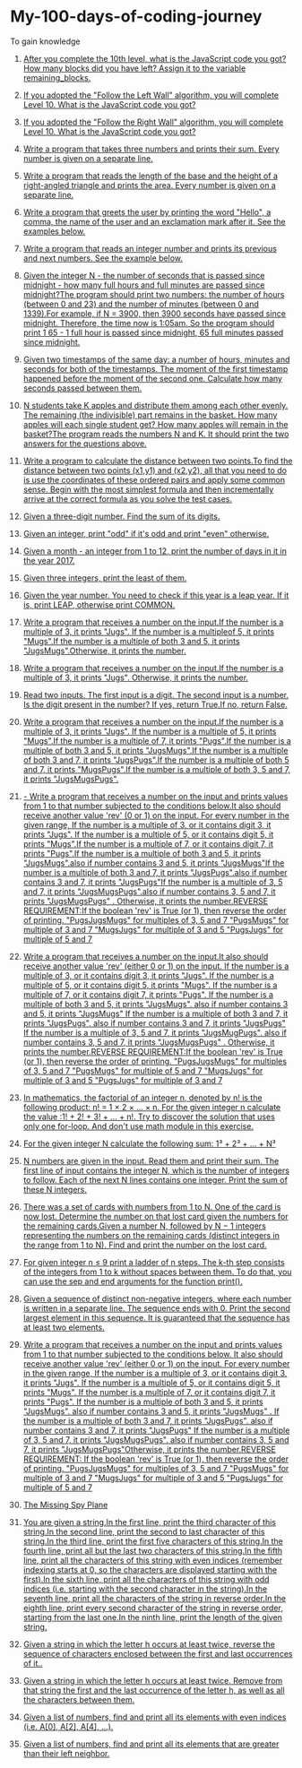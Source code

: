 # My-100-days-of-coding-journey
To gain knowledge

1. [After you complete the 10th level, what is the JavaScript code you got? How many blocks did you have left? 
Assign it to the variable remaining_blocks.](Day001.md)

2. [If you adopted the "Follow the Left Wall" algorithm, you will complete Level 10. What is the JavaScript code you got?](Day002.md) 

3. [If you adopted the "Follow the Right Wall" algorithm, you will complete Level 10. What is the JavaScript code you got?](Day003.md) 

4. [Write a program that takes three numbers and prints their sum. Every number is given on a separate line.](Day004.md)

5. [Write a program that reads the length of the base and the height of a right-angled triangle and prints the area. Every number is given on a separate line.](Day005.md)

6. [Write a program that greets the user by printing the word "Hello", a comma, the name of the user and an exclamation mark after it. See the examples below.](Day006.md)

7. [Write a program that reads an integer number and prints its previous and next numbers. See the example below.](Day007.md)

8. [Given the integer N - the number of seconds that is passed since midnight - how many full hours and full minutes are passed since midnight?The program should print two numbers: the number of hours (between 0 and 23) and the number of minutes (between 0 and 1339).For example, if N = 3900, then 3900 seconds have passed since midnight. Therefore, the time now is 1:05am. So the program should print 1 65 - 1 full hour is passed since midnight, 65 full minutes passed since midnight.](Day008.md)

9. [Given two timestamps of the same day: a number of hours, minutes and seconds for both of the timestamps. The moment of the first timestamp happened before the moment of the second one. Calculate how many seconds passed between them.](Day009.md)

10. [N students take K apples and distribute them among each other evenly. The remaining (the indivisible) part remains in the basket. How many apples will each single student get? How many apples will remain in the basket?The program reads the numbers N and K. It should print the two answers for the questions above.](Day010.md)

11. [Write a program to calculate the distance between two points.To find the distance between two points (x1,y1) and (x2,y2), all that you need to do is use the coordinates of these ordered pairs and apply some common sense. Begin with the most simplest formula and then incrementally arrive at the correct formula as you solve the test cases.](Day011.md)

12. [Given a three-digit number. Find the sum of its digits.](Day012.md)

13. [Given an integer, print "odd" if it's odd and print "even" otherwise.](Day013.md)

14. [Given a month - an integer from 1 to 12, print the number of days in it in the year 2017.](Day014.md)

15. [Given three integers, print the least of them.](Day015.md)

16. [Given the year number. You need to check if this year is a leap year. If it is, print LEAP, otherwise print COMMON.](Day016.md)

17. [Write a program that receives a number on the input.If the number is a multiple of 3, it prints "Jugs". If the number is a multipleof 5, it prints "Mugs".If the number is a multiple of both 3 and 5, it prints "JugsMugs".Otherwise, it prints the number.](Day017.md)

18. [Write a program that receives a number on the input.If the number is a multiple of 3, it prints "Jugs". Otherwise, it prints the number.](Day018.md)

19. [Read two inputs. The first input is a digit. The second input is a number. Is the digit present in the number? If yes, return True.If no, return False.](Day019.md)

20. [Write a program that receives a number on the input.If the number is a multiple of 3, it prints "Jugs". If the number is a multiple of 5, it prints "Mugs".If the number is a multiple of 7, it prints "Pugs".If the number is a multiple of both 3 and 5, it prints "JugsMugs".If the number is a multiple of both 3 and 7, it prints "JugsPugs".If the number is a multiple of both 5 and 7, it prints "MugsPugs".If the number is a multiple of both 3, 5 and 7, it prints "JugsMugsPugs".](Day020.md)

21. [- Write a program that receives a number on the input and prints values from 1 to that number subjected to the conditions below.It also should receive another value 'rev' (0 or 1) on the input. For every number in the given range, If the number is a multiple of 3, or it contains digit 3, it prints "Jugs". If the number is a multiple of 5, or it contains digit 5, it prints "Mugs".If the number is a multiple of 7, or it contains digit 7, it prints "Pugs".If the number is a multiple of both 3 and 5, it prints "JugsMugs".also if number contains 3 and 5, it prints "JugsMugs"If the number is a multiple of both 3 and 7, it prints "JugsPugs".also if number contains 3 and 7, it prints "JugsPugs"If the number is a multiple of 3, 5 and 7, it prints "JugsMugsPugs".also if number contains 3, 5 and 7, it prints "JugsMugsPugs" . Otherwise, it prints the number.REVERSE REQUIREMENT:If the boolean 'rev' is True (or 1), then reverse the order of printing. "PugsJugsMugs" for multiples of 3, 5 and 7 "PugsMugs" for multiple of 3 and 7 "MugsJugs" for multiple of 3 and 5  "PugsJugs" for multiple of 5 and 7](Day021.md)

22. [Write a program that receives a number on the input.It also should receive another value 'rev'  (either 0 or 1) on the input.  If the number is a multiple of 3, or it contains digit 3, it prints "Jugs".  If the number is a multiple of 5, or it contains digit 5, it prints "Mugs". If the number is a multiple of 7, or it contains digit 7, it prints "Pugs". If the number is a multiple of both 3 and 5, it prints "JugsMugs". also if number contains 3 and 5, it prints "JugsMugs" If the number is a multiple of both 3 and 7, it prints "JugsPugs". also if number contains 3 and 7, it prints "JugsPugs" If the number is a multiple of 3, 5 and 7, it prints "JugsMugPugs". also if number contains 3, 5 and 7, it prints "JugsMugsPugs" . Otherwise, it prints the number.REVERSE REQUIREMENT:If the boolean 'rev' is True (or 1), then reverse the order of printing.  "PugsJugsMugs" for multiples of 3, 5 and 7 "PugsMugs" for multiple of 5 and 7  "MugsJugs" for multiple of 3 and 5  "PugsJugs" for multiple of 3 and 7](Day022.md)

23. [In mathematics, the factorial of an integer n, denoted by n! is the following product:
n! = 1 × 2 × … × n. For the given integer n calculate the value :1! + 2! + 3! + ... + n!. Try to discover the solution that uses only one for-loop. And don't use math module in this exercise.](Day023.md)

24. [For the given integer N calculate the following sum: 1³ + 2³ + ... + N³](Day024.md)

25. [N numbers are given in the input. Read them and print their sum. The first line of input contains the integer N, which is the number of integers to follow. Each of the next N lines contains one integer. Print the sum of these N integers.](Day025.md)

26. [There was a set of cards with numbers from 1 to N. One of the card is now lost. Determine the number on that lost card given the numbers for the remaining cards.Given a number N, followed by N − 1 integers representing the numbers on the remaining cards (distinct integers in the range from 1 to N). Find and print the number on the lost card.](Day026.md)

27. [For given integer n ≤ 9 print a ladder of n steps. The k-th step consists of the integers from 1 to k without spaces between them. To do that, you can use the sep and end arguments for the function print().](Day027.md)

28. [Given a sequence of distinct non-negative integers, where each number is written in a separate line. The sequence ends with 0. Print the second largest element in this sequence. It is guaranteed that the sequence has at least two elements.](Day028.md)

29. [Write a program that receives a number on the input and prints values from 1 to that number subjected to the conditions below. 
It also should receive another value 'rev' (either 0 or 1) on the input. For every number in the given range,    If the number is a multiple of 3, or it contains digit 3, it prints "Jugs".    If the number is a multiple of 5, or it contains digit 5, it prints "Mugs".   If the number is a multiple of 7, or it contains digit 7, it prints "Pugs". If the number is a multiple of both 3 and 5, it prints "JugsMugs". also if number contains 3 and 5, it prints "JugsMugs" . If the number is a multiple of both 3 and 7, it prints "JugsPugs". also if number contains 3 and 7, it prints "JugsPugs" If the number is a multiple of 3, 5 and 7, it prints "JugsMugsPugs". also if number contains 3, 5 and 7, it prints "JugsMugsPugs"Otherwise, it prints the number.REVERSE REQUIREMENT:
If the boolean 'rev' is True (or 1), then reverse the order of printing.  "PugsJugsMugs" for multiples of 3, 5 and 7 "PugsMugs" for multiple of 3 and 7 "MugsJugs" for multiple of 3 and 5 "PugsJugs" for multiple of 5 and 7](Day029.md)

30. [The Missing Spy Plane](Day030.md)

31. [You are given a string.In the first line, print the third character of this string.In the second line, print the second to last character of this string.In the third line, print the first five characters of this string.In the fourth line, print all but the last two characters of this string.In the fifth line, print all the characters of this string with even indices (remember indexing starts at 0, so the characters are displayed starting with the first).In the sixth line, print all the characters of this string with odd indices (i.e. starting with the second character in the string).In the seventh line, print all the characters of the string in reverse order.In the eighth line, print every second character of the string in reverse order, starting from the last one.In the ninth line, print the length of the given string.](Day031.md)

32. [Given a string in which the letter h occurs at least twice, reverse the sequence of characters enclosed between the first and last occurrences of it..](Day032.md)

33. [Given a string in which the letter h occurs at least twice. Remove from that string the first and the last occurrence of the letter h, as well as all the characters between them.](Day033.md)

34. [Given a list of numbers, find and print all its elements with even indices (i.e. A[0], A[2], A[4], ...).](Day034.md)

35. [Given a list of numbers, find and print all its elements that are greater than their left neighbor.](Day035.md)


